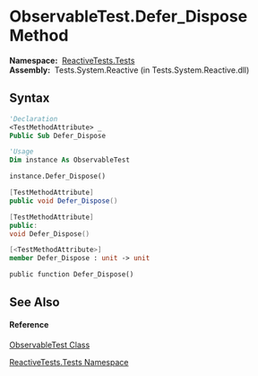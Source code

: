 # ObservableTest.Defer\_Dispose Method

**Namespace:**  [ReactiveTests.Tests](ReactiveTests.Tests\ReactiveTests.Tests.md)  
**Assembly:**  Tests.System.Reactive (in Tests.System.Reactive.dll)

## Syntax

```vb
'Declaration
<TestMethodAttribute> _
Public Sub Defer_Dispose
```

```vb
'Usage
Dim instance As ObservableTest

instance.Defer_Dispose()
```

```csharp
[TestMethodAttribute]
public void Defer_Dispose()
```

```c++
[TestMethodAttribute]
public:
void Defer_Dispose()
```

```fsharp
[<TestMethodAttribute>]
member Defer_Dispose : unit -> unit 
```

```jscript
public function Defer_Dispose()
```

## See Also

#### Reference

[ObservableTest Class](ObservableTest\ObservableTest.md)

[ReactiveTests.Tests Namespace](ReactiveTests.Tests\ReactiveTests.Tests.md)





